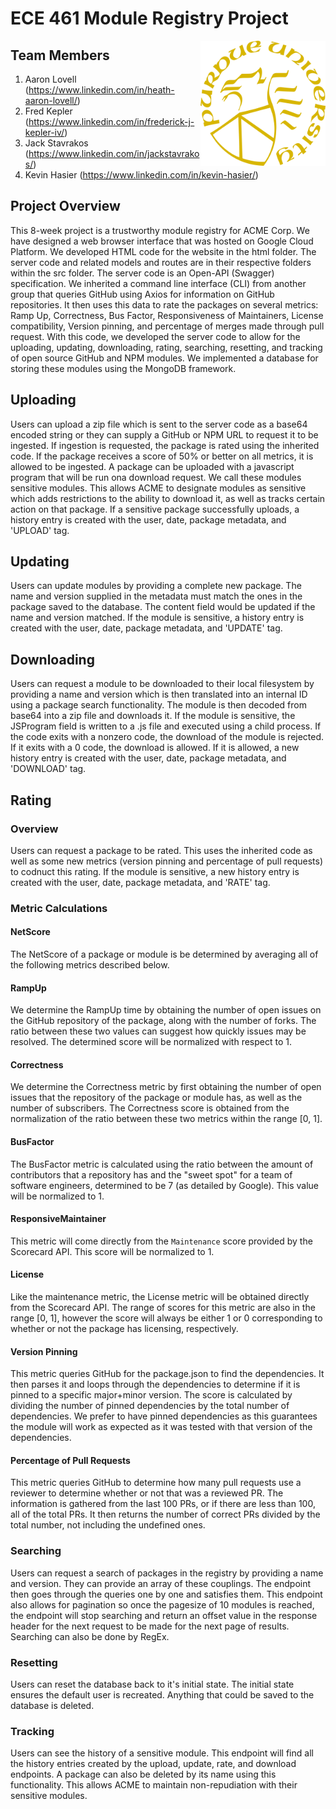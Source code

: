 # ECE 461 Module Registry Project

<img align="right" width="200" height="200" src="https://raw.githubusercontent.com/aaronlovell7/ECE461_TeamAFJK/main/Purdue_Seal.png">

## Team Members
1. Aaron Lovell   (https://www.linkedin.com/in/heath-aaron-lovell/)
2. Fred Kepler    (https://www.linkedin.com/in/frederick-j-kepler-iv/)
3. Jack Stavrakos (https://www.linkedin.com/in/jackstavrakos/)
4. Kevin Hasier   (https://www.linkedin.com/in/kevin-hasier/)


## Project Overview
This 8-week project is a trustworthy module registry for ACME Corp. We have designed a web browser interface that was hosted on Google Cloud Platform. We developed HTML code for the website in the html folder. The server code and related models and routes are in their respective folders within the src folder. The server code is an Open-API (Swagger) specification. We inherited a command line interface (CLI) from another group that queries GitHub using Axios for information on GitHub repositories. It then uses this data to rate the packages on several metrics: Ramp Up, Correctness, Bus Factor, Responsiveness of Maintainers, License compatibility, Version pinning, and percentage of merges made through pull request. With this code, we developed the server code to allow for the uploading, updating, downloading, rating, searching, resetting, and tracking of open source GitHub and NPM modules. We implemented a database for storing these modules using the MongoDB framework. 

## Uploading
Users can upload a zip file which is sent to the server code as a base64 encoded string or they can supply a GitHub or NPM URL to request it to be ingested. If ingestion is requested, the package is rated using the inherited code. If the package receives a score of 50% or better on all metrics, it is allowed to be ingested. A package can be uploaded with a javascript program that will be run ona download request. We call these modules sensitive modules. This allows ACME to designate modules as sensitive which adds restrictions to the ability to download it, as well as tracks certain action on that package. If a sensitive package successfully uploads, a history entry is created with the user, date, package metadata, and 'UPLOAD' tag. 

## Updating
Users can update modules by providing a complete new package. The name and version supplied in the metadata must match the ones in the package saved to the database. The content field would be updated if the name and version matched. If the module is sensitive, a history entry is created with the user, date, package metadata, and 'UPDATE' tag. 

## Downloading
Users can request a module to be downloaded to their local filesystem by providing a name and version which is then translated into an internal ID using a package search functionality. The module is then decoded from base64 into a zip file and downloads it. If the module is sensitive, the JSProgram field is written to a .js file and executed using a child process. If the code exits with a nonzero code, the download of the module is rejected. If it exits with a 0 code, the download is allowed. If it is allowed, a new history entry is created with the user, date, package metadata, and 'DOWNLOAD' tag.

## Rating
### Overview
Users can request a package to be rated. This uses the inherited code as well as some new metrics (version pinning and percentage of pull requests) to codnuct this rating. If the module is sensitive, a new history entry is created with the user, date, package metadata, and 'RATE' tag.
### Metric Calculations
#### NetScore
The NetScore of a package or module is be determined by averaging all of the following metrics described below.
#### RampUp
We determine the RampUp time by obtaining the number of open issues on the GitHub repository of the package, along with the number of forks. The ratio between these two values can suggest how quickly issues may be resolved. The determined score will be normalized with respect to 1.
#### Correctness
We determine the Correctness metric by first obtaining the number of open issues that the repository of the package or module has, as well as the number of subscribers. The Correctness score is obtained from the normalization of the ratio between these two metrics within the range [0, 1].
#### BusFactor
The BusFactor metric is calculated using the ratio between the amount of contributors that a repository  has and the "sweet spot" for a team of software engineers, determined to be 7 (as detailed by Google). This value will be normalized to 1.
#### ResponsiveMaintainer
This metric will come directly from the `Maintenance` score provided by the Scorecard API. This score will be normalized to 1.
#### License
Like the maintenance metric, the License metric will be obtained directly from the Scorecard API. The range of scores for this metric are also in the range [0, 1], however the score will always be either 1 or 0 corresponding to whether or not the package has licensing, respectively.
#### Version Pinning
This metric queries GitHub for the package.json to find the dependencies. It then parses it and loops through the dependencies to determine if it is pinned to a specific major+minor version. The score is calculated by dividing the number of pinned dependencies by the total number of dependencies. We prefer to have pinned dependencies as this guarantees the module will work as expected as it was tested with that version of the dependencies. 
#### Percentage of Pull Requests
This metric queries GitHub to determine how many pull requests use a reviewer to determine whether or not that was a reviewed PR. The information is gathered from the last 100 PRs, or if there are less than 100, all of the total PRs. It then returns the number of correct PRs divided by the total number, not including the undefined ones.

### Searching
Users can request a search of packages in the registry by providing a name and version. They can provide an array of these couplings. The endpoint then goes through the queries one by one and satisfies them. This endpoint also allows for pagination so once the pagesize of 10 modules is reached, the endpoint will stop searching and return an offset value in the response header for the next request to be made for the next page of results. Searching can also be done by RegEx.

### Resetting
Users can reset the database back to it's initial state. The initial state ensures the default user is recreated. Anything that could be saved to the database is deleted. 

### Tracking
Users can see the history of a sensitive module. This endpoint will find all the history entries created by the upload, update, rate, and download endpoints. A package can also be deleted by its name using this functionality. This allows ACME to maintain non-repudiation with their sensitive modules. 
